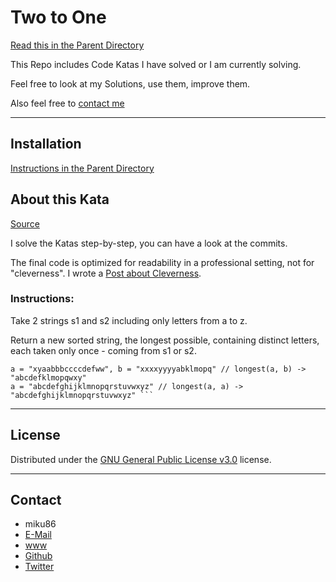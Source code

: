# Two to One

[Read this in the Parent Directory](https://github.com/miku86/katas)

This Repo includes Code Katas I have solved or I am currently solving.

Feel free to look at my Solutions, use them, improve them.

Also feel free to [contact me](#contact)

---

## Installation

[Instructions in the Parent Directory](https://github.com/miku86/katas#installation)

## About this Kata

[Source](https://www.codewars.com/kata/two-to-one)

I solve the Katas step-by-step, you can have a look at the commits.

The final code is optimized for readability in a professional setting, not for "cleverness".
I wrote a [Post about Cleverness](https://dev.to/miku86/diary---20180830-4f5e).

### Instructions:

Take 2 strings s1 and s2 including only letters from a to z.

Return a new sorted string, the longest possible, containing distinct letters, each taken only once - coming from s1 or s2.

````
a = "xyaabbbccccdefww", b = "xxxxyyyyabklmopq" // longest(a, b) -> "abcdefklmopqwxy"
a = "abcdefghijklmnopqrstuvwxyz" // longest(a, a) -> "abcdefghijklmnopqrstuvwxyz" ```
````

---

## License

Distributed under the [GNU General Public License v3.0](https://choosealicense.com/licenses/gpl-3.0/) license.

---

## Contact

- miku86
- [E-Mail](mailto:hello@miku86.com)
- [www](https://miku86.com)
- [Github](https://github.com/miku86)
- [Twitter](https://twitter.com/miku86com)
